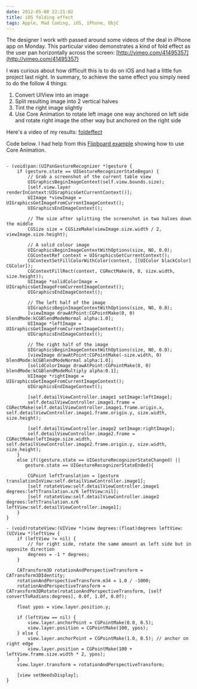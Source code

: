 ```yaml
---
date: 2012-05-08 22:21:02
title: iOS folding effect
tags: Apple, Mad Coding, iOS, iPhone, ObjC
---
```

The designer I work with passed around some videos of the deal in iPhone app on
Monday. This particular video demonstrates a kind of fold effect as the user
pan horizontally across the screen:
[http://vimeo.com/41495357](http://vimeo.com/41495357)

I was curious about how difficult this is to do on iOS and had a little fun
project last night. In summary, to achieve the same effect you simply need to
do the follow 4 things:

1. Convert UIView into an image
1. Split resulting image into 2 vertical halves
1. Tint the right image slightly
1. Use Core Animation to rotate left image one way anchored on left side and
   rotate right image the other way but anchored on the right side

Here's a video of my results: [foldeffect][1]

Code below. I had help from this [Flipboard example][2] showing how to use Core
Animation.

<pre><code class="objc">
- (void)pan:(UIPanGestureRecognizer *)gesture {
    if (gesture.state == UIGestureRecognizerStateBegan) {
        // Grab a screenshot of the current table view
        UIGraphicsBeginImageContext(self.view.bounds.size);
        [self.view.layer renderInContext:UIGraphicsGetCurrentContext()];
        UIImage *viewImage = UIGraphicsGetImageFromCurrentImageContext();
        UIGraphicsEndImageContext();

        // The size after splitting the screenshot in two halves down the middle
        CGSize size = CGSizeMake(viewImage.size.width / 2, viewImage.size.height);

        // A solid colour image
        UIGraphicsBeginImageContextWithOptions(size, NO, 0.0);
        CGContextRef context = UIGraphicsGetCurrentContext();
        CGContextSetFillColorWithColor(context, [[UIColor blackColor] CGColor]);
        CGContextFillRect(context, CGRectMake(0, 0, size.width, size.height));
        UIImage *solidColorImage = UIGraphicsGetImageFromCurrentImageContext();
        UIGraphicsEndImageContext();

        // The left half of the image
        UIGraphicsBeginImageContextWithOptions(size, NO, 0.0);
        [viewImage drawAtPoint:CGPointMake(0, 0) blendMode:kCGBlendModeNormal alpha:1.0];
        UIImage *leftImage = UIGraphicsGetImageFromCurrentImageContext();
        UIGraphicsEndImageContext();

        // The right half of the image
        UIGraphicsBeginImageContextWithOptions(size, NO, 0.0);
        [viewImage drawAtPoint:CGPointMake(-size.width, 0) blendMode:kCGBlendModeNormal alpha:1.0];
        [solidColorImage drawAtPoint:CGPointMake(0, 0) blendMode:kCGBlendModeMultiply alpha:0.1];
        UIImage *rightImage = UIGraphicsGetImageFromCurrentImageContext();
        UIGraphicsEndImageContext();

        [self.detailViewController.image1 setImage:leftImage];
        self.detailViewController.image1.frame = CGRectMake(self.detailViewController.image1.frame.origin.x, self.detailViewController.image1.frame.origin.y, size.width, size.height);

        [self.detailViewController.image2 setImage:rightImage];
        self.detailViewController.image2.frame = CGRectMake(leftImage.size.width, self.detailViewController.image2.frame.origin.y, size.width, size.height);
    }
    else if((gesture.state == UIGestureRecognizerStateChanged) ||
       gesture.state == UIGestureRecognizerStateEnded){

        CGPoint leftTranslation = [gesture translationInView:self.detailViewController.image1];
        [self rotateView:self.detailViewController.image1 degrees:leftTranslation.x/6 leftView:nil];
        [self rotateView:self.detailViewController.image2 degrees:leftTranslation.x/6 leftView:self.detailViewController.image1];
    }
}

- (void)rotateView:(UIView *)view degrees:(float)degrees leftView:(UIView *)leftView {
    if (leftView != nil) {
        // for right side, rotate the same amount as left side but in opposite direction
        degrees = -1 * degrees;
    }

    CATransform3D rotationAndPerspectiveTransform = CATransform3DIdentity;
    rotationAndPerspectiveTransform.m34 = 1.0 / -1000;
    rotationAndPerspectiveTransform = CATransform3DRotate(rotationAndPerspectiveTransform, [self convertToRadians:degrees], 0.0f, 1.0f, 0.0f);

    float ypos = view.layer.position.y;

    if (leftView == nil) {
        view.layer.anchorPoint = CGPointMake(0.0, 0.5);
        view.layer.position = CGPointMake(100, ypos);
    } else {
        view.layer.anchorPoint = CGPointMake(1.0, 0.5); // anchor on right edge
        view.layer.position = CGPointMake(100 + leftView.frame.size.width * 2, ypos);
    }
    view.layer.transform = rotationAndPerspectiveTransform;

    [view setNeedsDisplay];
}

</code></pre>

  [1]: /files/videos/foldeffect.mov
  [2]: https://github.com/rbreve/Flipboard-3D-Transform-Effect-Example
